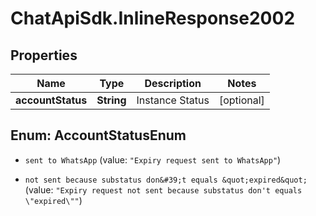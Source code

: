 # ChatApiSdk.InlineResponse2002

## Properties

Name | Type | Description | Notes
------------ | ------------- | ------------- | -------------
**accountStatus** | **String** | Instance Status | [optional] 



## Enum: AccountStatusEnum


* `sent to WhatsApp` (value: `"Expiry request sent to WhatsApp"`)

* `not sent because substatus don&#39;t equals &quot;expired&quot;` (value: `"Expiry request not sent because substatus don't equals \"expired\""`)





